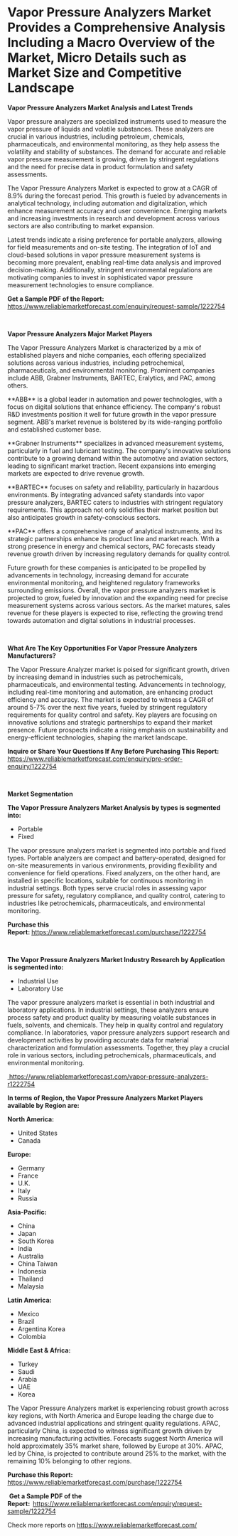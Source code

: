 <p><h1>Vapor Pressure Analyzers Market Provides a Comprehensive Analysis Including a Macro Overview of the Market, Micro Details such as Market Size and Competitive Landscape</h1></p><p><strong>Vapor Pressure Analyzers Market Analysis and Latest Trends</strong></p>
<p><p>Vapor pressure analyzers are specialized instruments used to measure the vapor pressure of liquids and volatile substances. These analyzers are crucial in various industries, including petroleum, chemicals, pharmaceuticals, and environmental monitoring, as they help assess the volatility and stability of substances. The demand for accurate and reliable vapor pressure measurement is growing, driven by stringent regulations and the need for precise data in product formulation and safety assessments.</p><p>The Vapor Pressure Analyzers Market is expected to grow at a CAGR of 8.9% during the forecast period. This growth is fueled by advancements in analytical technology, including automation and digitalization, which enhance measurement accuracy and user convenience. Emerging markets and increasing investments in research and development across various sectors are also contributing to market expansion. </p><p>Latest trends indicate a rising preference for portable analyzers, allowing for field measurements and on-site testing. The integration of IoT and cloud-based solutions in vapor pressure measurement systems is becoming more prevalent, enabling real-time data analysis and improved decision-making. Additionally, stringent environmental regulations are motivating companies to invest in sophisticated vapor pressure measurement technologies to ensure compliance.</p></p>
<p><strong>Get a Sample PDF of the Report:&nbsp;</strong> <a href="https://www.reliablemarketforecast.com/enquiry/request-sample/1222754?utm_campaign=2202&utm_medium=2&utm_source=Github&utm_content=ia&utm_term=02032025&utm_id=vapor-pressure-analyzers">https://www.reliablemarketforecast.com/enquiry/request-sample/1222754</a></p>
<p>&nbsp;</p>
<p><strong>Vapor Pressure Analyzers Major Market Players</strong></p>
<p><p>The Vapor Pressure Analyzers Market is characterized by a mix of established players and niche companies, each offering specialized solutions across various industries, including petrochemical, pharmaceuticals, and environmental monitoring. Prominent companies include ABB, Grabner Instruments, BARTEC, Eralytics, and PAC, among others.</p><p>**ABB** is a global leader in automation and power technologies, with a focus on digital solutions that enhance efficiency. The company's robust R&D investments position it well for future growth in the vapor pressure segment. ABB's market revenue is bolstered by its wide-ranging portfolio and established customer base.</p><p>**Grabner Instruments** specializes in advanced measurement systems, particularly in fuel and lubricant testing. The company's innovative solutions contribute to a growing demand within the automotive and aviation sectors, leading to significant market traction. Recent expansions into emerging markets are expected to drive revenue growth.</p><p>**BARTEC** focuses on safety and reliability, particularly in hazardous environments. By integrating advanced safety standards into vapor pressure analyzers, BARTEC caters to industries with stringent regulatory requirements. This approach not only solidifies their market position but also anticipates growth in safety-conscious sectors.</p><p>**PAC** offers a comprehensive range of analytical instruments, and its strategic partnerships enhance its product line and market reach. With a strong presence in energy and chemical sectors, PAC forecasts steady revenue growth driven by increasing regulatory demands for quality control.</p><p>Future growth for these companies is anticipated to be propelled by advancements in technology, increasing demand for accurate environmental monitoring, and heightened regulatory frameworks surrounding emissions. Overall, the vapor pressure analyzers market is projected to grow, fueled by innovation and the expanding need for precise measurement systems across various sectors. As the market matures, sales revenue for these players is expected to rise, reflecting the growing trend towards automation and digital solutions in industrial processes.</p></p>
<p>&nbsp;</p>
<p><strong>What Are The Key Opportunities For Vapor Pressure Analyzers Manufacturers?</strong></p>
<p><p>The Vapor Pressure Analyzer market is poised for significant growth, driven by increasing demand in industries such as petrochemicals, pharmaceuticals, and environmental testing. Advancements in technology, including real-time monitoring and automation, are enhancing product efficiency and accuracy. The market is expected to witness a CAGR of around 5-7% over the next five years, fueled by stringent regulatory requirements for quality control and safety. Key players are focusing on innovative solutions and strategic partnerships to expand their market presence. Future prospects indicate a rising emphasis on sustainability and energy-efficient technologies, shaping the market landscape.</p></p>
<p><strong>Inquire or Share Your Questions If Any Before Purchasing This Report:</strong> <a href="https://www.reliablemarketforecast.com/enquiry/pre-order-enquiry/1222754?utm_campaign=2202&utm_medium=2&utm_source=Github&utm_content=ia&utm_term=02032025&utm_id=vapor-pressure-analyzers">https://www.reliablemarketforecast.com/enquiry/pre-order-enquiry/1222754</a></p>
<p>&nbsp;</p>
<p><strong>Market Segmentation</strong></p>
<p><strong>The Vapor Pressure Analyzers Market Analysis by types is segmented into:</strong></p>
<p><ul><li>Portable</li><li>Fixed</li></ul></p>
<p><p>The vapor pressure analyzers market is segmented into portable and fixed types. Portable analyzers are compact and battery-operated, designed for on-site measurements in various environments, providing flexibility and convenience for field operations. Fixed analyzers, on the other hand, are installed in specific locations, suitable for continuous monitoring in industrial settings. Both types serve crucial roles in assessing vapor pressure for safety, regulatory compliance, and quality control, catering to industries like petrochemicals, pharmaceuticals, and environmental monitoring.</p></p>
<p><strong>Purchase this Report:&nbsp;</strong><a href="https://www.reliablemarketforecast.com/purchase/1222754?utm_campaign=2202&utm_medium=2&utm_source=Github&utm_content=ia&utm_term=02032025&utm_id=vapor-pressure-analyzers">https://www.reliablemarketforecast.com/purchase/1222754</a></p>
<p>&nbsp;</p>
<p><strong>The Vapor Pressure Analyzers Market Industry Research by Application is segmented into:</strong></p>
<p><ul><li>Industrial Use</li><li>Laboratory Use</li></ul></p>
<p><p>The vapor pressure analyzers market is essential in both industrial and laboratory applications. In industrial settings, these analyzers ensure process safety and product quality by measuring volatile substances in fuels, solvents, and chemicals. They help in quality control and regulatory compliance. In laboratories, vapor pressure analyzers support research and development activities by providing accurate data for material characterization and formulation assessments. Together, they play a crucial role in various sectors, including petrochemicals, pharmaceuticals, and environmental monitoring.</p></p>
<p><a href="https://www.reliablemarketforecast.com/vapor-pressure-analyzers-r1222754?utm_campaign=2202&utm_medium=2&utm_source=Github&utm_content=ia&utm_term=02032025&utm_id=vapor-pressure-analyzers">&nbsp;https://www.reliablemarketforecast.com/vapor-pressure-analyzers-r1222754</a></p>
<p><strong>In terms of Region, the Vapor Pressure Analyzers Market Players available by Region are:</strong></p>
<p>
    <p> <strong> North America: </strong>
        <ul>
            <li>United States</li>
            <li>Canada</li>
        </ul>
        </p> 
    <p> <strong> Europe: </strong>
        <ul>
            <li>Germany</li>
            <li>France</li>
            <li>U.K.</li>
            <li>Italy</li>
            <li>Russia</li>
        </ul>
        </p> 
    <p> <strong> Asia-Pacific: </strong>
        <ul>
            <li>China</li>
            <li>Japan</li>
            <li>South Korea</li>
            <li>India</li>
            <li>Australia</li>
            <li>China Taiwan</li>
            <li>Indonesia</li>
            <li>Thailand</li>
            <li>Malaysia</li>
        </ul>
        </p> 
    <p> <strong> Latin America: </strong>
        <ul>
            <li>Mexico</li>
            <li>Brazil</li>
            <li>Argentina Korea</li>
            <li>Colombia</li>
        </ul>
        </p> 
    <p> <strong> Middle East & Africa: </strong>
        <ul>
            <li>Turkey</li>
            <li>Saudi</li>
            <li>Arabia</li>
            <li>UAE</li>
            <li>Korea</li>
        </ul>
    </p>
    </p>
<p><p>The Vapor Pressure Analyzers market is experiencing robust growth across key regions, with North America and Europe leading the charge due to advanced industrial applications and stringent quality regulations. APAC, particularly China, is expected to witness significant growth driven by increasing manufacturing activities. Forecasts suggest North America will hold approximately 35% market share, followed by Europe at 30%. APAC, led by China, is projected to contribute around 25% to the market, with the remaining 10% belonging to other regions.</p></p>
<p><strong>Purchase this Report: </strong><a href="https://www.reliablemarketforecast.com/purchase/1222754?utm_campaign=2202&utm_medium=2&utm_source=Github&utm_content=ia&utm_term=02032025&utm_id=vapor-pressure-analyzers">https://www.reliablemarketforecast.com/purchase/1222754</a></p>
<p>&nbsp;<strong>Get a Sample PDF of the Report:&nbsp;&nbsp;</strong><a href="https://www.reliablemarketforecast.com/enquiry/request-sample/1222754?utm_campaign=2202&utm_medium=2&utm_source=Github&utm_content=ia&utm_term=02032025&utm_id=vapor-pressure-analyzers">https://www.reliablemarketforecast.com/enquiry/request-sample/1222754</a></p>
<p><strong></strong></p>
<p>Check more reports on <a href="https://www.reliablemarketforecast.com/?utm_campaign=2202&utm_medium=2&utm_source=Github&utm_content=ia&utm_term=02032025&utm_id=vapor-pressure-analyzers">https://www.reliablemarketforecast.com/</a></p>